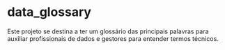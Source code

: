 # data_glossary
Este projeto se destina a ter um glossário das principais palavras para auxiliar profissionais de dados e gestores para entender termos técnicos.
